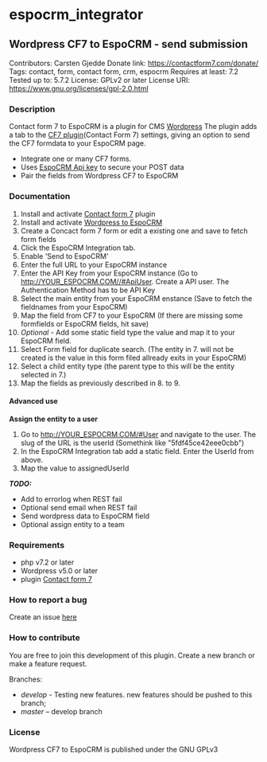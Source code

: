 # espocrm_integrator

## Wordpress CF7 to EspoCRM - send submission
Contributors: Carsten Gjedde
Donate link: https://contactform7.com/donate/
Tags: contact, form, contact form, crm, espocrm
Requires at least: 7.2
Tested up to: 5.7.2
License: GPLv2 or later
License URI: https://www.gnu.org/licenses/gpl-2.0.html


### Description

Contact form 7 to EspoCRM is a plugin for CMS [Wordpress](https://wordpress.org)
The plugin adds a tab to the [CF7 plugin](https://contactform7.com/)(Contact Form 7) settings, giving an option to send the CF7 formdata to your EspoCRM page.
- Integrate one or many CF7 forms.
- Uses [EspoCRM Api key](https://docs.espocrm.com/development/api/#authentication) to secure your POST data
- Pair the fields from Wordpress CF7 to EspoCRM


### Documentation

1. Install and activate [Contact form 7](https://da.wordpress.org/plugins/contact-form-7/) plugin
2. Install and activate [Wordpress to EspoCRM](https://da.wordpress.org/plugins/EspoCRM_integration/)
3. Create a Concact form 7 form or edit a existing one and save to fetch form fields
4. Click the EspoCRM Integration tab.
5. Enable 'Send to EspoCRM'
5. Enter the full URL to your EspoCRM instance
6. Enter the API Key from your EspoCRM instance
(Go to http://YOUR_ESPOCRM.COM//#ApiUser. Create a API user. The Authentication Method has to be API Key
7. Select the main entity from your EspoCRM enstance
(Save to fetch the fieldnames from your EspoCRM)
8. Map the field from CF7 to your EspoCRM
(If there are missing some formfields or EspoCRM fields, hit save)
9. *Optional* - Add some static field type the value and map it to your EspoCRM field.
10. Select Form field for duplicate search.
(The entity in 7. will not be created is the value in this form filed allready exits in your EspoCRM)
11. Select a child entity type
(the parent type to this will be the entity selected in 7.)
12. Map the fields as previously described in 8. to 9. 

#### Advanced use
**Assign the entity to a user**
1. Go to http://YOUR_ESPOCRM.COM/#User and navigate to the user. The slug of the URL is the userId
(Somethink like "5fdf45ce42eee0cbb")
2. In the EspoCRM Integration tab add a static field. Enter the UserId from above.
3. Map the value to assignedUserId

<strong>*TODO:*</strong>
- Add to errorlog when REST fail
- Optional send email when REST fail
- Send wordpress data to EspoCRM field
- Optional assign entity to a team 

### Requirements

* php v7.2 or later
* Wordpress v5.0 or later
* plugin [Contact form 7](https://da.wordpress.org/plugins/contact-form-7/)


### How to report a bug

Create an issue [here](https://github.com/Dafnie/espocrm_integrator/issues)

### How to contribute

You are free to join this development of this plugin. Create a new branch or make a feature request.

Branches:
* *develop* - Testing new features. new features should be pushed to this branch;
* *master* – develop branch

### License

Wordpress CF7 to EspoCRM is published under the GNU GPLv3
